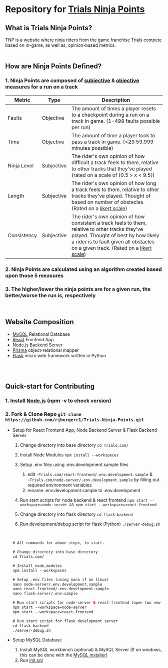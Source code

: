 # Repository for [Trials Ninja Points](https://trialsnp.netlify.app/ "Compete with other Riders now!")

## What is Trials Ninja Points?
TNP is a website where ninja riders from the game franchise [Trials](https://en.wikipedia.org/wiki/Trials_(series)) compete based on in-game, as well as, opinion-based metrics.
<br><br>
## How are Ninja Points Defined?


### 1. Ninja Points are composed of [subjective](https://www.vocabulary.com/dictionary/subjectivity) & [objective](https://www.vocabulary.com/dictionary/objectivity) measures for a run on a track



| Metric | Type | Description |
| --- | --- | --- |
| Faults  | Objective | The amount of times a player resets to a checkpoint during a run on a track in game. (1-499 faults possible per run) |
| Time | Objective | The amount of time a player took to pass a track in game. (<29:59.999 minutes possible) |
| Ninja Level | Subjective |  The rider's own opinion of how difficult a track feels to them, relative to other tracks that they've played (rated on a scale of {0.5 > x < 9.5}) | 
| Length | Subjective |  The rider's own opinion of how long a track feels to them, relative to other tracks they've played. Thought of based on number of obstacles. (Rated on a [likert scale](https://en.wikipedia.org/wiki/Likert_scale)) | 
| Consistency | Subjective | The rider's own opinion of how consistent a track feels to them, relative to other tracks they've played. Thought of best by how likely a rider is to fault given all obstacles on a given track.  (Rated on a [likert scale](https://en.wikipedia.org/wiki/Likert_scale)) |



### 2. Ninja Points are calculated using an algorithm created based upon those 5 measures
### 3. The higher/lower the ninja points are for a given run, the better/worse the run is, respectively 
     
<br>

## Website Composition
- [MySQL](https://www.mysql.com/) Relational Database
- [React](https://reactjs.org/) Frontend App
- [Node.js](https://nodejs.org/en/) Backend Server
- [Prisma](https://www.prisma.io/) object-relational mapper
- [Flask](https://flask.palletsprojects.com/en/2.1.x/) micro web framework written in Python

<br>

<br>

## Quick-start for Contributing
### 1. Install [Node.js](https://nodejs.org/en/download/) (npm -v to check version)
### 2. Fork & Clone Repo `git clone https://github.com/rjburgerr1/Trials-Ninja-Points.git`

 
  - Setup for React Frontend App, Node Backend Server & Flask Backend Server
      1. Change directory into base directory `cd Trials.com/`
      1. Install Node Modules `npm install --workspaces`
      1. Setup .env files using .env.development.sample files    
          1. edit `~Trials.com/react-frontend/.env.development.sample` & `~Trials.com/node-server/.env.development.sample` by filling out required environment variables
          1. rename .env.development.sample to .env.development
      
      
      1. Run start scripts for node backend & react frontend `npm start --workspace=node-server && npm start --workspace=react-frontend`
      
      1. Change directory into flask directory `cd flask-backend`
      1. Run development/debug script for flask (Python) `./server-debug.sh`
      
      <br>
      
      ```html
      # All commands for above steps, to start.
      
      # Change directory into base directory
      cd Trials.com/

      # Install node_modules
      npm install --workspaces

      # Setup .env files (using nano if on linux)
      nano node-server/.env.development.sample
      nano react-frontend/.env.development.sample
      nano flask-server/.env.sample

      # Run start scripts for node-server & react-frontend (open two new terminals for this)
      npm start --workspace=node-server
      npm start --workspace=react-frontend

      # Run start script for flask development server
      cd flask-backend
      ./server-debug.sh
      ```
    
  - Setup MySQL Database
    1. Install MySQL workbench (optional) & MySQL Server (If on windows, this can be done with the [MySQL installer](https://dev.mysql.com/downloads/installer/))
    2. Run [init.sql](https://github.com/rjburgerr1/Trials-Ninja-Points/blob/master/Trials.com/database/init.sql)
